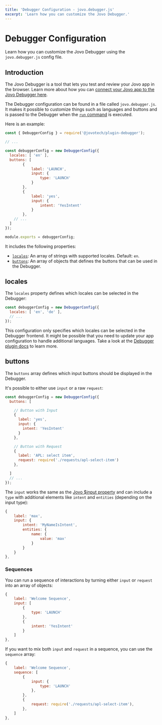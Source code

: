 ```yaml
---
title: 'Debugger Configuration - jovo.debugger.js'
excerpt: 'Learn how you can customize the Jovo Debugger.'
---
```


# Debugger Configuration

Learn how you can customize the Jovo Debugger using the `jovo.debugger.js` config file.

## Introduction

The Jovo Debugger is a tool that lets you test and review your Jovo app in the browser. Learn more about how you can [connect your Jovo app to the Jovo Debugger here](https://v4.jovo.tech/docs/debugger).

The Debugger configuration can be found in a file called `jovo.debugger.js`. It makes it possible to customize things such as languages and buttons and is passed to the Debugger when the [`run` command](https://v4.jovo.tech/docs/run-command) is executed.

Here is an example:

```js
const { DebuggerConfig } = require('@jovotech/plugin-debugger');

// ...

const debuggerConfig = new DebuggerConfig({
  locales: [ 'en' ],
  buttons: [
		{
			label: 'LAUNCH',
			input: {
				type: 'LAUNCH'
			}
		},
		{
			label: 'yes',
			input: {
				intent: 'YesIntent'
			}
		},
    // ...
  ]
});

module.exports = debuggerConfig;
```

It includes the following properties:

- [`locales`](#locales): An array of strings with supported locales. Default: `en`.
- [`buttons`](#buttons): An array of objects that defines the buttons that can be used in the Debugger.


## locales

The `locales` property defines which locales can be selected in the Debugger:

```js
const debuggerConfig = new DebuggerConfig({
  locales: [ 'en', 'de' ],
  // ...
});
```

This configuration only specifies which locales can be selected in the Debugger frontend. It might be possible that you need to update your app configuration to handle additional languages. Take a look at the [Debugger plugin docs](https://v4.jovo.tech/docs/debugger#nlu) to learn more.

## buttons

The `buttons` array defines which input buttons should be displayed in the Debugger.

It's possible to either use `input` or a raw `request`:

```js
const debuggerConfig = new DebuggerConfig({
  buttons: [

    // Button with Input
    {
      label: 'yes',
      input: {
        intent: 'YesIntent'
      }
    },

    // Button with Request
    {
      label: 'APL: select item',
      request: require('./requests/apl-select-item')
    },

  ]
  // ...
});
```

The `input` works the same as the [Jovo $input property](https://v4.jovo.tech/docs/input) and can include a `type` with additional elements like `intent` and `entities` (depending on the input type):

```js
{
	label: 'max',
	input: {
		intent: 'MyNameIsIntent',
		entities: {
			name: {
				value: 'max'
			}
		}
	}
},
```

### Sequences

You can run a sequence of interactions by turning either `input` or `request` into an array of objects:

```js
{
	label: 'Welcome Sequence',
	input: [
		{
			type: 'LAUNCH'
		},
		{
			intent: 'YesIntent'
		}
	]
},
```

If you want to mix both `input` and `request` in a sequence, you can use the `sequence` array:

```js
{
	label: 'Welcome Sequence',
	sequence: [
		{
			input: {
				type: 'LAUNCH'
			},
		},
		{
			request: require('./requests/apl-select-item'),
		},
	]
},
```
